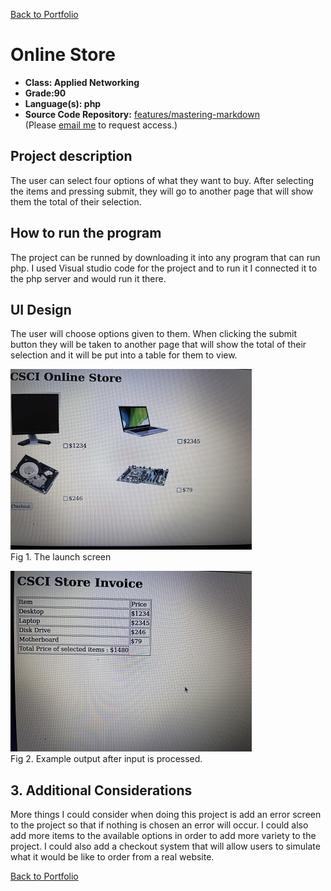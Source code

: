 [Back to Portfolio](./)

Online Store
===============

-   **Class: Applied Networking** 
-   **Grade:90** 
-   **Language(s): php** 
-   **Source Code Repository:** [features/mastering-markdown](https://guides.github.com/features/mastering-markdown/)  
    (Please [email me](mailto:example@csustudent.net?subject=GitHub%20Access) to request access.)

## Project description

The user can select four options of what they want to buy. After selecting the items and pressing submit, they will go to another page that will show them the total of their selection.

## How to run the program

The project can be runned by downloading it into any program that can run php. I used Visual studio code for the project and to run it I connected it to the php server and would run it there.

## UI Design

The user will choose options given to them. When clicking the submit button they will be taken to another page that will show the total of their selection and it will be put into a table for them to view.

![screenshot](images/p3_2.JPG)  
Fig 1. The launch screen

![screenshot](images/p3_3.JPG)  
Fig 2. Example output after input is processed.


## 3. Additional Considerations

More things I could consider when doing this project is add an error screen to the project so that if nothing is chosen an error will occur. I could also add more items to the available options in order to add more variety to the project. I could also add a checkout system that will allow users to simulate what it would be like to order from a real website.

[Back to Portfolio](./)
